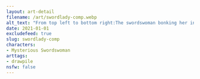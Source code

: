 ```yaml
---
layout: art-detail
filename: /art/swordlady-comp.webp
alt_text: "From top left to bottom right:The swordswoman bonking her instructor over the head.The swordswoman standing strong, pointing her sword to the irght.The swordswoman drinking some liquid, with someone behind her doing the same thing."
date: 2021-01-01
excludefeed: true
slug: swordlady-comp
characters:
- Mysterious Swordswoman
arttags:
- drawpile
nsfw: false
---
```

